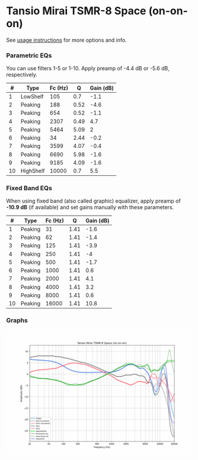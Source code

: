 # Tansio Mirai TSMR-8 Space (on-on-on)
See [usage instructions](https://github.com/jaakkopasanen/AutoEq#usage) for more options and info.

### Parametric EQs
You can use filters 1-5 or 1-10. Apply preamp of -4.4 dB or -5.6 dB, respectively.

|   # | Type      |   Fc (Hz) |    Q |   Gain (dB) |
|-----|-----------|-----------|------|-------------|
|   1 | LowShelf  |       105 | 0.7  |        -1.1 |
|   2 | Peaking   |       188 | 0.52 |        -4.6 |
|   3 | Peaking   |       654 | 0.52 |        -1.1 |
|   4 | Peaking   |      2307 | 0.49 |         4.7 |
|   5 | Peaking   |      5464 | 5.09 |         2   |
|   6 | Peaking   |        34 | 2.44 |        -0.2 |
|   7 | Peaking   |      3599 | 4.07 |        -0.4 |
|   8 | Peaking   |      6690 | 5.98 |        -1.6 |
|   9 | Peaking   |      9185 | 4.09 |        -1.6 |
|  10 | HighShelf |     10000 | 0.7  |         5.5 |

### Fixed Band EQs
When using fixed band (also called graphic) equalizer, apply preamp of **-10.9 dB** (if available) and set gains manually with these parameters.

|   # | Type    |   Fc (Hz) |    Q |   Gain (dB) |
|-----|---------|-----------|------|-------------|
|   1 | Peaking |        31 | 1.41 |        -1.6 |
|   2 | Peaking |        62 | 1.41 |        -1.4 |
|   3 | Peaking |       125 | 1.41 |        -3.9 |
|   4 | Peaking |       250 | 1.41 |        -4   |
|   5 | Peaking |       500 | 1.41 |        -1.7 |
|   6 | Peaking |      1000 | 1.41 |         0.6 |
|   7 | Peaking |      2000 | 1.41 |         4.1 |
|   8 | Peaking |      4000 | 1.41 |         3.2 |
|   9 | Peaking |      8000 | 1.41 |         0.6 |
|  10 | Peaking |     16000 | 1.41 |        10.8 |

### Graphs
![](./Tansio%20Mirai%20TSMR-8%20Space%20(on-on-on).png)
